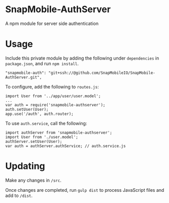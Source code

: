 # SnapMobile-AuthServer
A npm module for server side authentication

# Usage

Include this private module by adding the following under `dependencies` in `package.json`, and run `npm install`.

    "snapmobile-auth": "git+ssh://@github.com/SnapMobileIO/SnapMobile-AuthServer.git",

To configure, add the following to `routes.js`:

```
import User from '../app/user/user.model';
...
var auth = require('snapmobile-authserver');
auth.setUser(User);
app.use('/auth', auth.router);
```

To use `auth.service`, call the following:

```
import authServer from 'snapmobile-authserver';
import User from './user.model';
authServer.setUser(User);
var auth = authServer.authService; // auth.service.js
```

# Updating

Make any changes in `/src`.

Once changes are completed, run `gulp dist` to process JavaScript files and add to `/dist`.
